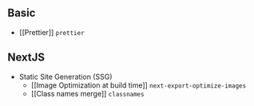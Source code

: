 ## Basic

* [[Prettier]] `prettier`
## NextJS

* Static Site Generation (SSG)
	* [[Image Optimization at build time]] `next-export-optimize-images`
	* [[Class names merge]] `classnames`

